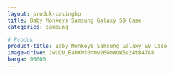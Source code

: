 ```yaml
---
layout: produk-casinghp
title: Baby Monkeys Samsung Galaxy S9 Case
categories: samsung

# Produk
product-title: Baby Monkeys Samsung Galaxy S9 Case
image-drive: 1wLQU_EaUXMt0nmw26GmWQW5a24tB47A8
harga: 90000
---
```

